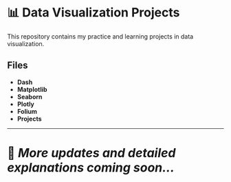 # 📊 Data Visualization Projects

This repository contains my practice and learning projects in data visualization.

## Files
- **Dash** 
- **Matplotlib**   
- **Seaborn**
- **Plotly**
- **Folium**
- **Projects**

---

# 🚀 *More updates and detailed explanations coming soon...*
